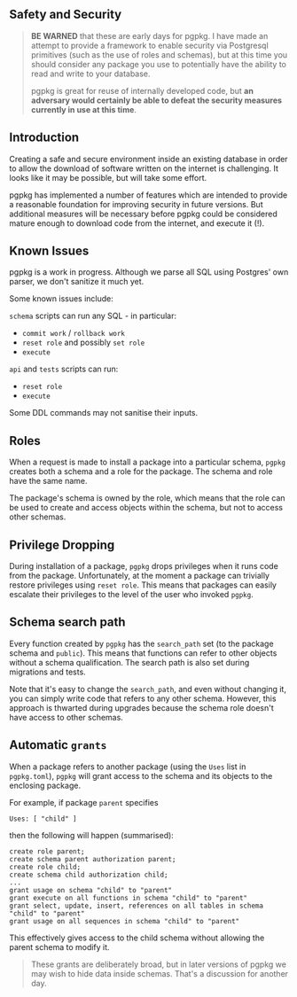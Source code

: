 ## Safety and Security

> **BE WARNED** that these are early days for pgpkg. I have made an attempt to
> provide a framework to enable security via Postgresql primitives (such as
> the use of roles and schemas), but at this time you should consider any package you use to
> potentially have the ability to read and write to your database.
> 
> pgpkg is great for reuse of internally developed code, but **an adversary would certainly
> be able to defeat the security measures currently in use at this time**.

## Introduction

Creating a safe and secure environment inside an existing database in order to allow the download
of software written on the internet is challenging. It looks like it may be possible, but will
take some effort.

pgpkg has implemented a number of features which are intended to provide a reasonable foundation for
improving security in future versions. But additional measures will be necessary before pgpkg could be
considered mature enough to download code from the internet, and execute it (!).

## Known Issues

pgpkg is a work in progress. Although we parse all SQL using Postgres' own parser, we don't
sanitize it much yet.

Some known issues include:

`schema` scripts can run any SQL - in particular:
* `commit work` / `rollback work`
* `reset role` and possibly `set role`
* `execute`

`api` and `tests` scripts can run:
  * `reset role`
  * `execute`

Some DDL commands may not sanitise their inputs.

## Roles

When a request is made to install a package into a particular schema, `pgpkg` creates both a schema
and a role for the package. The schema and role have the same name.

The package's schema is owned by the role, which means that the role can be used to create and access
objects within the schema, but not to access other schemas.

## Privilege Dropping

During installation of a package, `pgpkg` drops privileges when it runs code from the package.
Unfortunately, at the moment a package can trivially restore privileges using `reset role`.
This means that packages can easily escalate their privileges to the level of the user
who invoked `pgpkg`.

## Schema search path

Every function created by `pgpkg` has the `search_path` set (to the package schema and `public`).
This means that functions can refer to other objects without a schema qualification. The search
path is also set during migrations and tests.

Note that it's easy to change the `search_path`, and even without changing it, you can simply write code
that refers to any other schema. However, this approach is thwarted during upgrades because the schema role
doesn't have access to other schemas.

## Automatic `grants`

When a package refers to another package (using the `Uses` list in `pgpkg.toml`), `pgpkg` will grant access
to the schema and its objects to the enclosing package.

For example, if package `parent` specifies

    Uses: [ "child" ]

then the following will happen (summarised):

    create role parent;
    create schema parent authorization parent;
    create role child;
    create schema child authorization child;
    ...
    grant usage on schema "child" to "parent"
    grant execute on all functions in schema "child" to "parent"
    grant select, update, insert, references on all tables in schema "child" to "parent"
    grant usage on all sequences in schema "child" to "parent"

This effectively gives access to the child schema without allowing the parent schema to modify it.

> These grants are deliberately broad, but in later versions of pgpkg we may wish to hide data
> inside schemas. That's a discussion for another day.